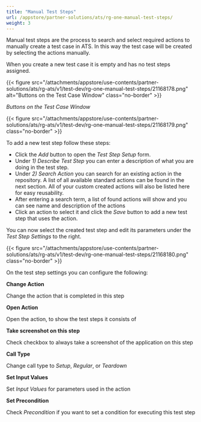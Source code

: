 ```yaml
---
title: "Manual Test Steps"
url: /appstore/partner-solutions/ats/rg-one-manual-test-steps/
weight: 3
---
```


Manual test steps are the process to search and select required actions to manually create a test case in ATS. In this way the test case will be created by selecting the actions manually.

When you create a new test case it is empty and has no test steps assigned.

{{< figure src="/attachments/appstore/use-contents/partner-solutions/ats/rg-ats/v1/test-dev/rg-one-manual-test-steps/21168178.png" alt="Buttons on the Test Case Window" class="no-border" >}}

*Buttons on the Test Case Window*

{{< figure src="/attachments/appstore/use-contents/partner-solutions/ats/rg-ats/v1/test-dev/rg-one-manual-test-steps/21168179.png" class="no-border" >}}

To add a new test step follow these steps:

* Click the *Add* button to open the *Test Step Setup* form.
* Under *1) Describe Test Step* you can enter a description of what you are doing in the test step.
* Under *2) Search Action* you can search for an existing action in the repository. A list of all available standard actions can be found in the next section. All of your custom created actions will also be listed here for easy reusability.
* After entering a search term, a list of found actions will show and you can see name and description of the actions
* Click an action to select it and click the *Save* button to add a new test step that uses the action.

You can now select the created test step and edit its parameters under the *Test Step Settings* to the right.

{{< figure src="/attachments/appstore/use-contents/partner-solutions/ats/rg-ats/v1/test-dev/rg-one-manual-test-steps/21168180.png" class="no-border" >}}

On the test step settings you can configure the following:

**Change Action**

Change the action that is completed in this step

**Open Action**

Open the action, to show the test steps it consists of

**Take screenshot on this step**

Check checkbox to always take a screenshot of the application on this step

**Call Type**

Change call type to *Setup*, *Regular*, or *Teardown*

**Set Input Values**

Set *Input Values* for parameters used in the action

**Set Precondition**

Check *Precondition* if you want to set a condition for executing this test step
